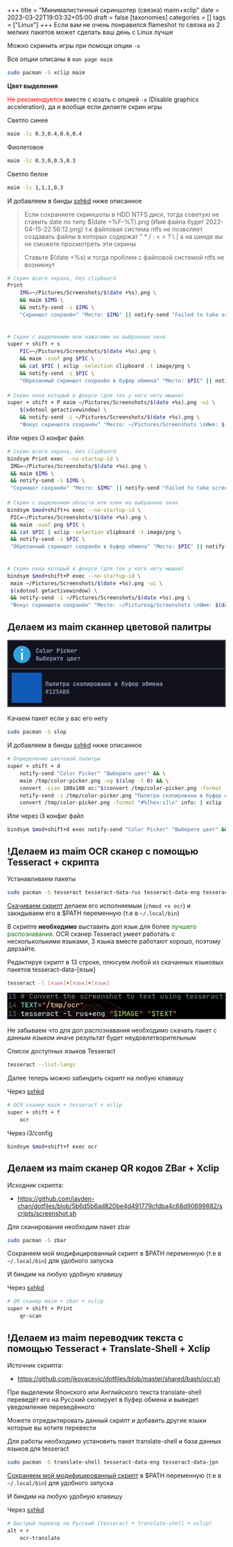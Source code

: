 +++
title = "Минималистичный скриншотер (связка) maim+xclip"
date = 2023-03-22T19:03:32+05:00
draft = false
[taxonomies]
categories = []
tags = ["Linux"]
+++
Если вам не очень понравился flameshot то связка из 2 мелких пакетов может сделать ваш день с Linux лучше

Можно скринить игры при помощи опции `-o`

Все опции описаны в `man page maim`
```sh
sudo pacman -S xclip maim
```

**Цвет выделения**

<font color="red">Не рекомендуется</font> вместе с юзать с опцией `-o` (Disable graphics acceleration), да и вообще если делаете скрин игры

Светло синее
```sh
maim -lc 0.3,0.4,0.6,0.4
```
Фиолетовое
```sh
maim -lc 0.3,0,0.5,0.3
```
Светло белое
```sh
maim -lc 1,1,1,0.3
```
И добавляем в бинды [sxhkd](https://github.com/baskerville/sxhkd) ниже описанное

> Если сохраняете скриншоты в HDD NTFS диск, тогда советую не ставить date по типу $(date +%F-%T).png (Имя файла будет 2022-04-15-22:56:12.png) т.к файловая система ntfs не позволяет создавать файлы в которых содержат ” * / : < > ? \ | а на шинде вы не сможете просмотреть эти скрины
>
> Ставьте $(date +%s) и тогда проблем с файловой системой ntfs не возникнут

```sh
# Скрин всего экрана, без clipboard
Print
    IMG=~/Pictures/Screenshots/$(date +%s).png \
    && maim $IMG \
    && notify-send -i $IMG \
    "Скриншот сохранён" "Место: $IMG" || notify-send "Failed to take screenshot"


# Скрин с выделением или нажатием на выбранное окно
super + shift + s
    PIC=~/Pictures/Screenshots/$(date +%s).png \
    && maim -suof png $PIC \
    && cat $PIC | xclip -selection clipboard -t image/png \
    && notify-send -i $PIC \
    "Обрезанный скриншот сохранён в буфер обмена" "Место: $PIC" || notify-send "Failed to take screenshot"

# Скрин окна который в фокусе (для тех у кого нету мышки)
super + shift + P maim ~/Pictures/Screenshots/$(date +%s).png -ui \
    $(xdotool getactivewindow) \
    && notify-send -i ~/Pictures/Screenshots/$(date +%s).png \
    "Фокус скриншота сохранён" "Место: ~/Pictures/Screenshots \nИмя: $(date +%s).png" || notify-send "Failed to take screenshot"
```

Или через i3 конфиг файл

```sh
# Скрин всего экрана, без clipboard
bindsym Print exec --no-startup-id \
 IMG=~/Pictures/Screenshots/$(date +%s).png \
 && maim $IMG \
 && notify-send -i $IMG \
 "Скриншот сохранён" "Место: $IMG" || notify-send "Failed to take screenshot"

# Скрин с выделением области или клик на выбранное окно
bindsym $mod+shift+s exec --no-startup-id \
 PIC=~/Pictures/Screenshots/$(date +%s).png \
 && maim -suof png $PIC \
 && cat $PIC | xclip -selection clipboard -t image/png \
 && notify-send -i $PIC \
 "Обрезанный скриншот сохранён в буфер обмена" "Место: $PIC" || notify-send "Failed to take screenshot"


# Скрин окна который в фокусе (для тех у кого нету мышки)
bindsym $mod+shift+P exec --no-startup-id \
 maim ~/Pictures/Screenshots/$(date +%s).png -ui \
 $(xdotool getactivewindow) \
 && notify-send -i ~/Pictures/Screenshots/$(date +%s).png \
 "Фокус скриншота сохранён" "Место: ~/Picturesg/Screenshots \nИмя: $(date +%s).png" || notify-send "Failed to take screenshot"
```

## Делаем из maim сканнер цветовой палитры

![](/images/maim-with-xclip-useful-usage/colorpicker.png)

Качаем пакет если у вас его нету
```sh
sudo pacman -S slop
```

И добавляем в бинды [sxhkd](https://github.com/baskerville/sxhkd) ниже описанное
```sh
# Определение цветовой палитры
super + shift + d
    notify-send "Color Picker" "Выберите цвет" && \
    maim /tmp/color-picker.png -ug $(slop -t 0) && \
    convert -size 100x100 xc:"$(convert /tmp/color-picker.png -format '#%[hex:s]\n' info:)" /tmp/color-picker.png && \
    notify-send -i /tmp/color-picker.png "Палитра скопирована в буфер обмена" $(convert /tmp/color-picker.png -format "#%[hex:s]\n" info:) && \
    convert /tmp/color-picker.png -format "#%[hex:s]\n" info: | xclip -sel c
```
Или через i3 конфиг файл
```sh
bindsym $mod+shift+d exec notify-send "Color Picker" "Выберите цвет" && maim /tmp/color-picker.png -ug $(slop -t 0) && convert -size 100x100 xc:"$(convert /tmp/color-picker.png -format '#%[hex:s]\n' info:)" /tmp/color-picker.png && notify-send -i /tmp/color-picker.png "Палитра скопирована в буфер обмена" $(convert /tmp/color-picker.png -format "#%[hex:s]\n" info:) && convert /tmp/color-picker.png -format "#%[hex:s]\n" info: | xclip -sel c
```

## !Делаем из maim OCR сканер с помощью Tesseract + скрипта

Устанавливаем пакеты
```sh
sudo pacman -S tesseract tesseract-data-rus tesseract-data-eng tesseract-data-jpn
```
[Скачиваем скрипт](https://github.com/demo2k20/dots/blob/c391251f9f00fc2ce3414508c485c3af309dc6fb/.local/bin/ocr) делаем его исполняемым (`chmod +x ocr`) и закидываем его в $PATH переменную (т.е в `~/.local/bin`)


В скрипте **необходимо** выставить доп язык для более <font color="green">лучшего распознавания</font>. OCR сканер Tesseract умеет работать с нескольколькими языками, 3 языка вместе работают хорошо, поэтому дерзайте.

Редактируя скрипт в 13 строке, плюсуем любой из скачанных языковых пакетов tesseract-data-[язык]
```sh
tesseract -l [язык]+[язык]+[язык]
```
![](/images/maim-with-xclip-useful-usage/ocr.png)

Не забываем что для доп распознавания необходимо скачать пакет с данным языком иначе результат будет неудовлетворительным

Список доступных языков Tesseract
```sh
tesseract --list-langs
```
Далее теперь можно забиндить скрипт на любую клавишу

Через [sxhkd](https://github.com/baskerville/sxhkd)
```sh
# OCR сканер maim + tesseract + xclip
super + shift + f
    ocr
```
Через i3/config
```sh
bindsym $mod+shift+f exec ocr
```

## Делаем из maim сканер QR кодов ZBar + Xclip

Исходник скрипта:
* https://github.com/jayden-chan/dotfiles/blob/5b6d5b6ad820be4d491779cfdba4c68d90699882/scripts/screenshot.sh

Для сканирования необходим пакет zbar
```sh
sudo pacman -S zbar
```
Сохраняем мой модифицированный скрипт в $PATH переменную (т.е в `~/.local/bin`) для удобного запуска

И биндим на любую удобную клавишу

Через [sxhkd](https://github.com/baskerville/sxhkd)
```sh
# QR сканер maim + zbar + xclip
super + shift + Print
    qr-scan
```
## !Делаем из maim переводчик текста с помощью Tesseract + Translate-Shell + Xclip

Источник скрипта:
* https://github.com/jkovacevic/dotfiles/blob/master/shared/bash/ocr.sh

При выделении Японского или Английского текста translate-shell переведёт его на Русский скопирует в буфер обмена и выведет уведомление переведённого

Можете отредактировать данный скрипт и добавить другие языки которые вы хотите перевести

Для работы необходимо установить пакет translate-shell и база данных языков для tesseract
```sh
sudo pacman -S translate-shell tesseract-data-eng tesseract-data-jpn
```
[Сохраняем мой модифицированный скрипт](https://gitlab.com/anzix/dotfiles/-/raw/master/local/.local/bin/scripts/ocr-translate) в $PATH переменную (т.е в `~/.local/bin`) для удобного запуска

И биндим на любую удобную клавишу

Через [sxhkd](https://github.com/baskerville/sxhkd)
```sh
# Быстрый перевод на Русский (tesseract + translate-shell + xclip)
alt + r
 	ocr-translate
```

